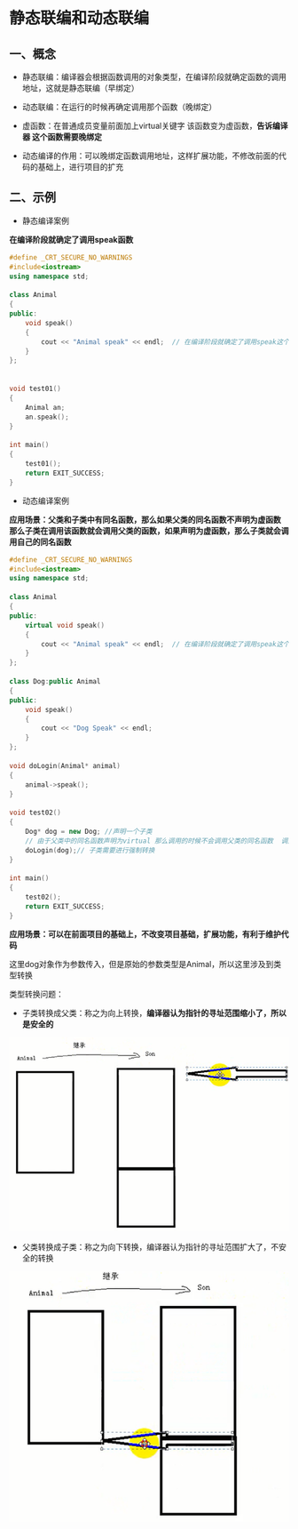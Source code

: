 # 静态联编和动态联编


## 一、概念

* 静态联编：编译器会根据函数调用的对象类型，在编译阶段就确定函数的调用地址，这就是静态联编（早绑定）

* 动态联编：在运行的时候再确定调用那个函数（晚绑定）

* 虚函数：在普通成员变量前面加上virtual关键字  该函数变为虚函数，**告诉编译器 这个函数需要晚绑定**

* 动态编译的作用：可以晚绑定函数调用地址，这样扩展功能，不修改前面的代码的基础上，进行项目的扩充

## 二、示例

* 静态编译案例

**在编译阶段就确定了调用speak函数**

```cpp
#define _CRT_SECURE_NO_WARNINGS
#include<iostream>
using namespace std;

class Animal
{
public:
	void speak()
	{
		cout << "Animal speak" << endl;  // 在编译阶段就确定了调用speak这个函数 
	}
};


void test01()
{
	Animal an;
	an.speak();
}

int main()
{
	test01();
	return EXIT_SUCCESS;
}

```

* 动态编译案例

**应用场景：父类和子类中有同名函数，那么如果父类的同名函数不声明为虚函数 那么子类在调用该函数就会调用父类的函数，如果声明为虚函数，那么子类就会调用自己的同名函数**
```cpp
#define _CRT_SECURE_NO_WARNINGS
#include<iostream>
using namespace std;

class Animal
{
public:
	virtual void speak()
	{
		cout << "Animal speak" << endl;  // 在编译阶段就确定了调用speak这个函数 
	}
};

class Dog:public Animal
{
public:
	void speak()
	{
		cout << "Dog Speak" << endl;
	}
};

void doLogin(Animal* animal)
{
	animal->speak();
}

void test02()
{
	Dog* dog = new Dog; //声明一个子类
	// 由于父类中的同名函数声明为virtual 那么调用的时候不会调用父类的同名函数  调用的是子类的同名函数
	doLogin(dog);// 子类需要进行强制转换 
}

int main()
{
	test02();
	return EXIT_SUCCESS;
}

```


**应用场景：可以在前面项目的基础上，不改变项目基础，扩展功能，有利于维护代码**


这里dog对象作为参数传入，但是原始的参数类型是Animal，所以这里涉及到类型转换

类型转换问题：

* 子类转换成父类：称之为向上转换，**编译器认为指针的寻址范围缩小了，所以是安全的**

![图 2](../images/4ea5ee39006f3df9f8d7e621c59e5c23d7492a14e8a74726afaa87d9983314df.png)  

* 父类转换成子类：称之为向下转换，编译器认为指针的寻址范围扩大了，不安全的转换

![图 3](../images/e5b42d983ce15d5ffa909f0a5c14b8e8b8e32bda38ae5f2ce90faf81d570652c.png)  



